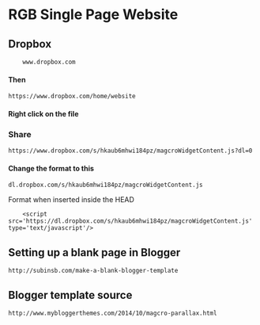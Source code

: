 # RGB Single Page Website

## Dropbox 

        www.dropbox.com

#### Then
   
    https://www.dropbox.com/home/website

#### Right click on the file

### Share
    
    https://www.dropbox.com/s/hkaub6mhwi184pz/magcroWidgetContent.js?dl=0

#### Change the format to this

    dl.dropbox.com/s/hkaub6mhwi184pz/magcroWidgetContent.js

Format when inserted inside the HEAD

        <script src='https://dl.dropbox.com/s/hkaub6mhwi184pz/magcroWidgetContent.js' type='text/javascript'/>

## Setting up a blank page in Blogger

    http://subinsb.com/make-a-blank-blogger-template

## Blogger template source

    http://www.mybloggerthemes.com/2014/10/magcro-parallax.html
